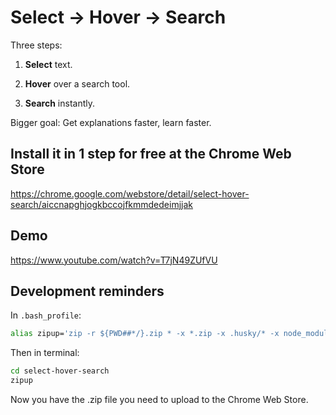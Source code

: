 # Select → Hover → Search

Three steps:

1) **Select** text.

2) **Hover** over a search tool.

3) **Search** instantly.

Bigger goal: Get explanations faster, learn faster.

## Install it in 1 step for free at the Chrome Web Store

https://chrome.google.com/webstore/detail/select-hover-search/aiccnapghjogkbccojfkmmdedeimjjak

## Demo

https://www.youtube.com/watch?v=T7jN49ZUfVU

## Development reminders

In `.bash_profile`:

```sh
alias zipup='zip -r ${PWD##*/}.zip * -x *.zip -x .husky/* -x node_modules/* -x ".github/*" -x .eslintignore -x .eslintrc.js -x .gitignore -x .travis.yml -x CODEOWNERS -x contributing.md; echo; echo "created ${PWD##*/}.zip inside this folder"; echo;'
```

Then in terminal:

```sh
cd select-hover-search
zipup
```

Now you have the .zip file you need to upload to the Chrome Web Store.
